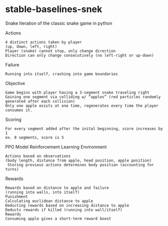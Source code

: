 # stable-baselines-snek


Snake
Iteration of the classic snake game in python

Actions

    4 distinct actions taken by player
    (up, down, left, right)
    Player (snake) cannot stop, only change direction
    Direction can only change consecutively (no left-right or up-down)

Failure

    Running into itself, crashing into game boundaries

Objective

    Game begins with player having a 3-segment snake traveling right
    Gaining one segment via colliding w/ “apples” (red particles randomly generated after each collision)
    Only one apple exists at one time, regenerates every time the player consumes it.

Scoring
    
    For every segment added after the inital beginning, score increases by 1
    ex. 8 segments, score is 5

PPO Model Reinforcement Learning
Environment 
    
    Actions based on observations 
    (body length, distance from apple, head position, apple position)
     Storing previous actions determines body position (accounting for turns)

Rewards
    
    Rewards based on distance to apple and failure
    (running into walls, into itself)
    Punishment
    Calculating euclidean distance to apple 
    Deducting rewards based on increasing distance to apple
    Deducts rewards if killed (running into wall/itself)
    Rewards
    Consuming apple gives a short-term reward boost





